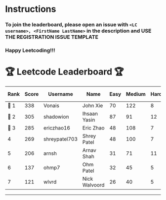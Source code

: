 # Instructions
### To join the leaderboard, please open an issue with `<LC username>, <FirstName LastName>` in the description and USE THE REGISTRATION ISSUE TEMPLATE
### Happy Leetcoding!!!


# 🏆 Leetcode Leaderboard 🏆

| Rank | Score | Username       | Name | Easy | Medium | Hard | Problems Solved |
|------|----------------|-----------------|-------------------|--------------|--------------|--------------|--------------|
| 🥇 1 | 338 | Vonais | John Xie | 70 | 122 | 8 | 200 |
| 🥈 2 | 305 | shadowion | Ihsaan Yasin | 87 | 91 | 12 | 190 |
| 🥉 3 | 285 | ericzhao16 | Eric Zhao | 48 | 108 | 7 | 163 |
| 4 | 269 | shreypatel703 | Shrey Patel | 48 | 100 | 7 | 155 |
| 5 | 206 | arnsh | Arnav Shah | 31 | 71 | 11 | 113 |
| 6 | 137 | ohmp7 | Ohm Patel | 32 | 45 | 5 | 82 |
| 7 | 121 | wlvrd | Nick Walvoord | 26 | 40 | 5 | 71 |
---
